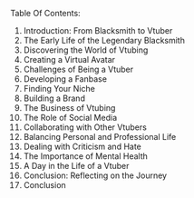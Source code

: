 Table Of Contents:

1. Introduction: From Blacksmith to Vtuber
2. The Early Life of the Legendary Blacksmith
3. Discovering the World of Vtubing
4. Creating a Virtual Avatar
5. Challenges of Being a Vtuber
6. Developing a Fanbase
7. Finding Your Niche
8. Building a Brand
9. The Business of Vtubing
10. The Role of Social Media
11. Collaborating with Other Vtubers
12. Balancing Personal and Professional Life
13. Dealing with Criticism and Hate
14. The Importance of Mental Health
15. A Day in the Life of a Vtuber
16. Conclusion: Reflecting on the Journey
17. Conclusion